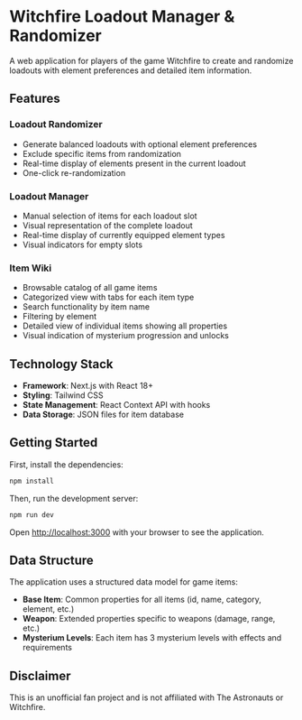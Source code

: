 # Witchfire Loadout Manager & Randomizer

A web application for players of the game Witchfire to create and randomize loadouts with element preferences and detailed item information.

## Features

### Loadout Randomizer
- Generate balanced loadouts with optional element preferences
- Exclude specific items from randomization
- Real-time display of elements present in the current loadout
- One-click re-randomization

### Loadout Manager
- Manual selection of items for each loadout slot
- Visual representation of the complete loadout
- Real-time display of currently equipped element types
- Visual indicators for empty slots

### Item Wiki
- Browsable catalog of all game items
- Categorized view with tabs for each item type
- Search functionality by item name
- Filtering by element
- Detailed view of individual items showing all properties
- Visual indication of mysterium progression and unlocks

## Technology Stack

- **Framework**: Next.js with React 18+
- **Styling**: Tailwind CSS
- **State Management**: React Context API with hooks
- **Data Storage**: JSON files for item database

## Getting Started

First, install the dependencies:

```bash
npm install
```

Then, run the development server:

```bash
npm run dev
```

Open [http://localhost:3000](http://localhost:3000) with your browser to see the application.

## Data Structure

The application uses a structured data model for game items:

- **Base Item**: Common properties for all items (id, name, category, element, etc.)
- **Weapon**: Extended properties specific to weapons (damage, range, etc.)
- **Mysterium Levels**: Each item has 3 mysterium levels with effects and requirements

## Disclaimer

This is an unofficial fan project and is not affiliated with The Astronauts or Witchfire.
